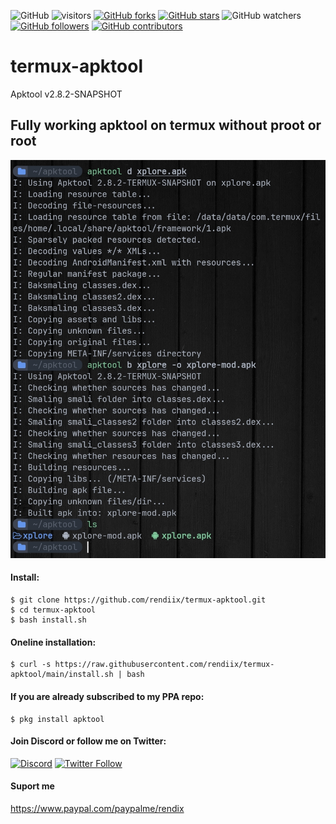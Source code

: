 ![GitHub](https://img.shields.io/github/license/rendiix/termux-apktool.svg)
![visitors](https://visitor-badge.glitch.me/badge?page_id=rendiix.rendiix)
[![GitHub forks](https://img.shields.io/github/forks/rendiix/termux-apktool.svg?style=social&label=Fork&maxAge=2592000)](https://github.com/rendiix/termux-apktool/network/)
[![GitHub stars](https://img.shields.io/github/stars/rendiix/termux-apktool.svg?style=social&label=Star&maxAge=2592000)](https://github.com/rendiix/termux-apktool/stargazers/)
![GitHub watchers](https://img.shields.io/github/watchers/rendiix/termux-apktool.svg?style=social)
[![GitHub followers](https://img.shields.io/github/followers/rendiix.svg?style=social&label=Follow&maxAge=2592000)](https://github.com/rendiix?tab=followers)
[![GitHub contributors](https://img.shields.io/github/contributors/rendiix/termux-apktool.svg)](https://github.com/rendiix/termux-apktool/graphs/contributors/)

# termux-apktool
Apktool v2.8.2-SNAPSHOT 
## Fully working apktool on termux without proot or root
[![TERMUX APKTOOL](screenshoot/apktool2.jpg)](https://www.youtube.com/watch?v=sAREsUFv1BM)
#### Install:
``` console
$ git clone https://github.com/rendiix/termux-apktool.git
$ cd termux-apktool
$ bash install.sh
```
#### Oneline installation:
``` console
$ curl -s https://raw.githubusercontent.com/rendiix/termux-apktool/main/install.sh | bash
```

#### If you are already subscribed to my PPA repo:
``` console
$ pkg install apktool
```
#### Join Discord or follow me on Twitter:

[![Discord](https://img.shields.io/discord/404576842419273729.svg?label=join%20discord&logo=discord)](https://discord.gg/5PmKhrc)
[![Twitter Follow](https://img.shields.io/twitter/follow/rendiix.svg?color=green&label=follow&logo=twitter&style=social)](https://twitter.com/rendiix)

#### Suport me
https://www.paypal.com/paypalme/rendix
